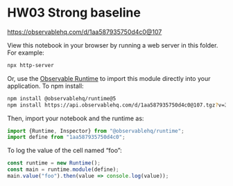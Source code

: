 # HW03 Strong baseline

https://observablehq.com/d/1aa587935750d4c0@107

View this notebook in your browser by running a web server in this folder. For
example:

~~~sh
npx http-server
~~~

Or, use the [Observable Runtime](https://github.com/observablehq/runtime) to
import this module directly into your application. To npm install:

~~~sh
npm install @observablehq/runtime@5
npm install https://api.observablehq.com/d/1aa587935750d4c0@107.tgz?v=3
~~~

Then, import your notebook and the runtime as:

~~~js
import {Runtime, Inspector} from "@observablehq/runtime";
import define from "1aa587935750d4c0";
~~~

To log the value of the cell named “foo”:

~~~js
const runtime = new Runtime();
const main = runtime.module(define);
main.value("foo").then(value => console.log(value));
~~~
